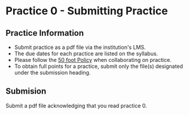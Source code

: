 # Practice 0 - Submitting Practice

## Practice Information

* Submit practice as a pdf file via the institution's LMS.
* The due dates for each practice are listed on the syllabus.
* Please follow the [50 foot Policy](https://www.dna.caltech.edu/courses/cs191/50ft_policy.pdf) when collaborating on practice.
* To obtain full points for a practice, submit only the file(s) designated under the submission heading.

## Submision

Submit a pdf file acknowledging that you read practice 0.

